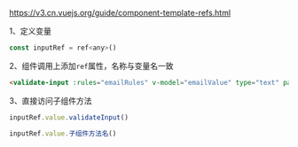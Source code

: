 https://v3.cn.vuejs.org/guide/component-template-refs.html

1、定义变量

```javascript
const inputRef = ref<any>()
```

2、组件调用上添加`ref`属性，名称与变量名一致

```html
<validate-input :rules="emailRules" v-model="emailValue" type="text" palceholder="请输入邮箱地址" ref="inputRef"></validate-input>
```

3、直接访问子组件方法

```javascript
inputRef.value.validateInput()

inputRef.value.子组件方法名()
```

